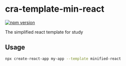 # cra-template-min-react

[![npm version](https://img.shields.io/npm/v/cra-template-minified-react.svg?style=flat-square)](https://www.npmjs.com/package/cra-template-minified-react)

The simplified react template for study

## Usage

```sh
npx create-react-app my-app --template minified-react
```